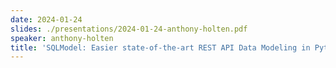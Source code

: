 ```yaml
---
date: 2024-01-24
slides: ./presentations/2024-01-24-anthony-holten.pdf
speaker: anthony-holten
title: 'SQLModel: Easier state-of-the-art REST API Data Modeling in Python'
---
```

